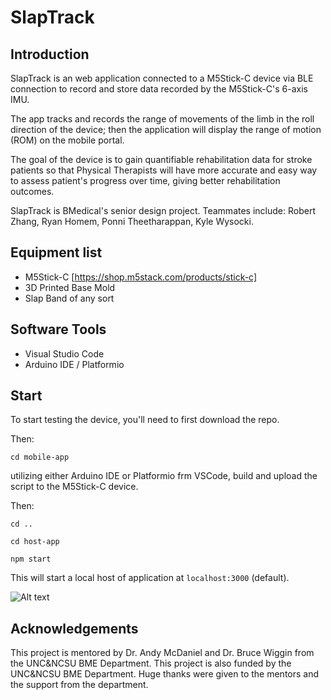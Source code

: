 # SlapTrack

## Introduction
SlapTrack is an web application connected to a M5Stick-C device via BLE connection to record and store data recorded by the M5Stick-C's 6-axis IMU. 

The app tracks and records the range of movements of the limb in the roll direction of the device; then the application will display the range of motion (ROM) on the mobile portal.

The goal of the device is to gain quantifiable rehabilitation data for stroke patients so that Physical Therapists will have more accurate and easy way to assess patient's progress over time, giving better rehabilitation outcomes.

SlapTrack is BMedical's senior design project. Teammates include: Robert Zhang, Ryan Homem, Ponni Theetharappan, Kyle Wysocki.

## Equipment list
- M5Stick-C [https://shop.m5stack.com/products/stick-c]
- 3D Printed Base Mold
- Slap Band of any sort

## Software Tools
- Visual Studio Code
- Arduino IDE / Platformio

## Start
To start testing the device, you'll need to first download the repo.

Then:

`cd mobile-app`

utilizing either Arduino IDE or Platformio frm VSCode, build and upload the script to the M5Stick-C device. 

Then:

`cd ..`

`cd host-app`

`npm start`

This will start a local host of application at `localhost:3000` (default).

![Alt text](data/demo-web.png?raw=true "Website Demo")


## Acknowledgements
This project is mentored by Dr. Andy McDaniel and Dr. Bruce Wiggin from the UNC&NCSU BME Department. This project is also funded by the UNC&NCSU BME Department. Huge thanks were given to the mentors and the support from the department.  


